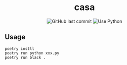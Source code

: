 <br><br>

<h1 align="center">casa</h1>

<p align="center">
  <img alt="GitHub last commit" src="https://img.shields.io/github/last-commit/soohl/debut">
  <img alt="Use Python" src="https://img.shields.io/badge/Use-python-yellow">
</p>

## Usage
```
poetry instll
poetry run python xxx.py
poetry run black .
```
